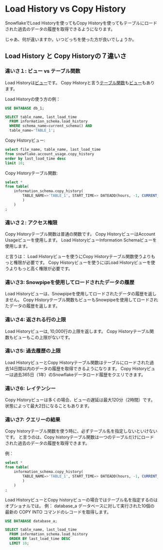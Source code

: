 # Load History vs Copy History

SnowflakeでLoad Historyを使ってもCopy Historyを使ってもテーブルにロードされた過去のデータの履歴を取得できるようになります。

じゃあ、何が違いますか。いつどっちを使った方が良いでしょうか。

## Load History と Copy Historyの７違いさ

### 違いさ１: ビュー vs テーブル関数

Load Historyは[ビュー](https://docs.snowflake.com/ja/sql-reference/info-schema/load_history)です。
Copy Historyと言う[テーブル関数](https://docs.snowflake.com/ja/sql-reference/functions/copy_history)も[ビュー](https://docs.snowflake.com/ja/sql-reference/account-usage/copy_history)もあります。

Load Historyの使う方の例：

```sql
USE DATABASE db_1;

SELECT table_name, last_load_time
  FROM information_schema.load_history
  WHERE schema_name=current_schema() AND
  table_name='TABLE_1';
```

Copy Historyビュー:

```sql
select file_name, table_name, last_load_time 
from snowflake.account_usage.copy_history
order by last_load_time desc
limit 10;
```

Copy Historyテーブル関数:

```sql
select *
from table(
    information_schema.copy_history(
        TABLE_NAME=>'TABLE_1', START_TIME=> DATEADD(hours, -1, CURRENT_TIMESTAMP())
        )
    )
;
```

### 違いさ２: アクセス権限

Copy Historyテーブル関数は普通の関数です。
Copy HistoryビューはAccount Usageビューを使用します。
Load HistoryビューInformation Schemaビューを使用します。

と言うは：
Load Historyビューを使うにCopy Historyテーブル関数使うよりもっと権限が必要です。
Copy Historyビューを使うにはLoad Historyビューを使うよりもっと高く権限が必要です。

### 違いさ3: Snowpipeを使用してロードされたデータの履歴

Load Historyビューは、Snowpipeを使用してロードされたデータの履歴を返しません。
Copy Historyテーブル関数もビューもSnowpipeを使用してロードされたデータの履歴を返します。

### 違いさ4: 返される行の上限

Load Historyビューは, 10,000行の上限を返します。
Copy Historyテーブル関数もビューもこの上限がないです。

### 違いさ5: 過去履歴の上限

Load HistoryビューとCopy Historyテーブル関数はテーブルにロードされた過去14日間以内のデータの履歴を取得できるようになります。
Copy Historyビューは過去365日（1年）のSnowflakeデータロード履歴をクエリできます。

### 違いさ6: レイテンシー

Copy Historyビューは多くの場合、ビューの遅延は最大120分（2時間）です。状態によって最大2日になることもあります。

### 違いさ7: クエリーの結果

Copy historyテーブル関数を使う時に、必ずテーブル名を指定しないといけないです。
と言うのは、Copy historyテーブル関数は一つのテーブルだけにロードされた過去のデータの履歴を取得できます。

例：

```sql
select *
from table(
    information_schema.copy_history(
        TABLE_NAME=>'TABLE_1', START_TIME=> DATEADD(hours, -1, CURRENT_TIMESTAMP())
        )
    )
;
```

Load HistoryビューとCopy historyビューの場合ではテーブル名を指定するのはオプショナルでは。
例： database_a データベースに対して実行された10個の最新の COPY INTO コマンドのレコードを取得します。

```sql
USE DATABASE database_a;

SELECT table_name, last_load_time
  FROM information_schema.load_history
  ORDER BY last_load_time DESC
  LIMIT 10;
```
